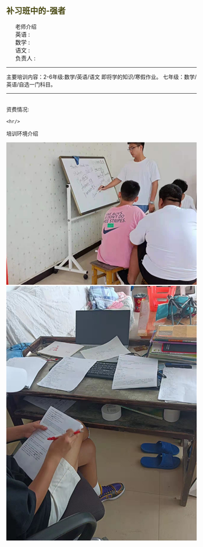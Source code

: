 <html>
 <head>
  <title> 豆芽补习班 </title>
  <meta name="generator" content="editplus" />
  <meta name="author" content="" />
  <meta name="keywords" content="" />
  <meta name="description" content="" />
    <script type="application/javascript"/>
   alert("豆芽补习班欢迎您的到来！")
</script>
   <style spry:test="css">
@keyframes myfirst{
    from{color:yellow;}	 
    to{color:blude;}
}   
h2 {
    animation: myfirst 4s infinite;	   
	   }
    
.ie img{
	width:300px;
	height:250px;
	   float:left;
	 }
 .ie p{
	
	  font-size:25px;
	   } 
.two ul{
	  font-size:23px; 
	   }
 li{font-size:15px;
	   list-style-type:none;
	   }
    
  </style>
 </head>

<body>
   <h2>补习班中的-强者</h2>
<div class="two">
	<ul>老师介绍
	        <li>英语 :</li>
		<li>数学 :</li>
		<li>语文 :</li>
		<li>负责人 :</li>
	</ul>
<hr>
	主要培训内容：2-6年级:数学/英语/语文 即将学的知识/寒假作业。
                 七年级：数学/英语/自选一门科目。
	</hr>
 <hr/>
<br> 资费情况:</br>
</div>

	<hr/>
<div class="ie"><p>培训环境介绍</p>
 <img src="cram2.jpg"/>
 <img src="cram5.jpg"/>
 

</div>

</body>
</html>
